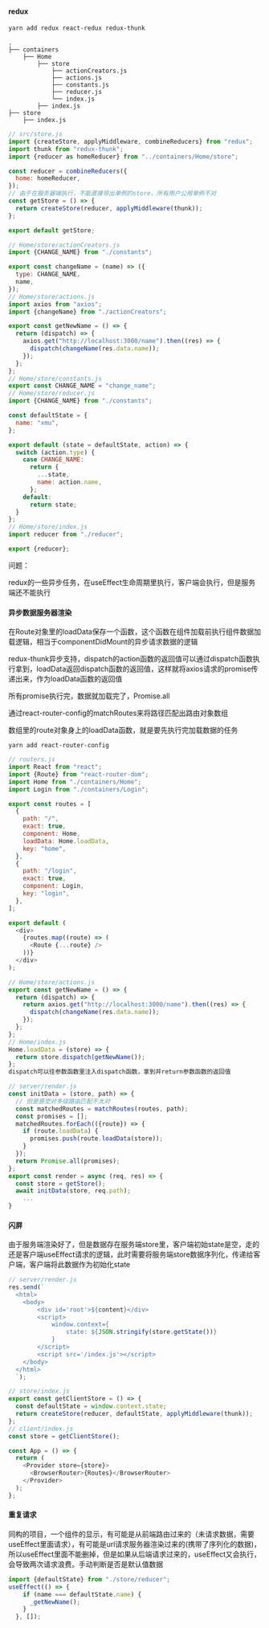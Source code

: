 #### redux

```bash
yarn add redux react-redux redux-thunk
```

```
.
├── containers
    ├── Home
        ├── store
            ├── actionCreators.js
            ├── actions.js
            ├── constants.js
            ├── reducer.js
            └── index.js
        ├── index.js
├── store      
	├── index.js
```

```js
// src/store.js
import {createStore, applyMiddleware, combineReducers} from "redux";
import thunk from "redux-thunk";
import {reducer as homeReducer} from "../containers/Home/store";

const reducer = combineReducers({
  home: homeReducer,
});
// 由于在服务器端执行，不能直接导出单例的store，所有用户公用单例不对
const getStore = () => {
  return createStore(reducer, applyMiddleware(thunk));
};

export default getStore;

```

```js
// Home/store/actionCreators.js
import {CHANGE_NAME} from "./constants";

export const changeName = (name) => ({
  type: CHANGE_NAME,
  name,
});
// Home/store/actions.js
import axios from "axios";
import {changeName} from "./actionCreators";

export const getNewName = () => {
  return (dispatch) => {
    axios.get("http://localhost:3000/name").then((res) => {
      dispatch(changeName(res.data.name));
    });
  };
};
// Home/store/constants.js
export const CHANGE_NAME = "change_name";
// Home/store/reducer.js
import {CHANGE_NAME} from "./constants";

const defaultState = {
  name: "xmu",
};

export default (state = defaultState, action) => {
  switch (action.type) {
    case CHANGE_NAME:
      return {
        ...state,
        name: action.name,
      };
    default:
      return state;
  }
};
// Home/store/index.js
import reducer from "./reducer";

export {reducer};

```





问题：

redux的一些异步任务，在useEffect生命周期里执行，客户端会执行，但是服务端还不能执行

#### 异步数据服务器渲染

在Route对象里的loadData保存一个函数，这个函数在组件加载前执行组件数据加载逻辑，相当于componentDidMount的异步请求数据的逻辑

redux-thunk异步支持，dispatch的action函数的返回值可以通过dispatch函数执行拿到，loadData返回dispatch函数的返回值，这样就将axios请求的promise传递出来，作为loadData函数的返回值

所有promise执行完，数据就加载完了，Promise.all

通过react-router-config的matchRoutes来将路径匹配出路由对象数组

数组里的route对象身上的loadData函数，就是要先执行完加载数据的任务

```
yarn add react-router-config
```

```js
// routers.js
import React from "react";
import {Route} from "react-router-dom";
import Home from "./containers/Home";
import Login from "./containers/Login";

export const routes = [
  {
    path: "/",
    exact: true,
    component: Home,
    loadData: Home.loadData,
    key: "home",
  },
  {
    path: "/login",
    exact: true,
    component: Login,
    key: "login",
  },
];

export default (
  <div>
    {routes.map((route) => (
      <Route {...route} />
    ))}
  </div>
);

```

```js
// Home/store/actions.js
export const getNewName = () => {
  return (dispatch) => {
    return axios.get("http://localhost:3000/name").then((res) => {
      dispatch(changeName(res.data.name));
    });
  };
};
// Home/index.js
Home.loadData = (store) => {
  return store.dispatch(getNewName());
};
dispatch可以往参数函数里注入dispatch函数，拿到并return参数函数的返回值
```



```js
// server/render.js
const initData = (store, path) => {
  // 但是感觉对多级路由匹配不太对
  const matchedRoutes = matchRoutes(routes, path);
  const promises = [];
  matchedRoutes.forEach(({route}) => {
    if (route.loadData) {
      promises.push(route.loadData(store));
    }
  });
  return Promise.all(promises);
};
export const render = async (req, res) => {
  const store = getStore();
  await initData(store, req.path);
    ...
}
```



#### 闪屏

由于服务端渲染好了，但是数据存在服务端store里，客户端初始state是空，走的还是客户端useEffect请求的逻辑，此时需要将服务端store数据序列化，传递给客户端，客户端将此数据作为初始化state

```js
// server/render.js
res.send(`
  <html>
    <body>
        <div id='root'>${content}</div>
        <script>
            window.context={
                state: ${JSON.stringify(store.getState())}
            }
        </script>
        <script src='/index.js'></script>
    </body>
  </html>
  `);
```

```js
// store/index.js
export const getClientStore = () => {
  const defaultState = window.context.state;
  return createStore(reducer, defaultState, applyMiddleware(thunk));
};
// client/index.js
const store = getClientStore();

const App = () => {
  return (
    <Provider store={store}>
      <BrowserRouter>{Routes}</BrowserRouter>
    </Provider>
  );
};
```



#### 重复请求

同构的项目，一个组件的显示，有可能是从前端路由过来的（未请求数据，需要useEffect里面请求），有可能是url请求服务器渲染过来的(携带了序列化的数据)，所以useEffect里面不能删掉，但是如果从后端请求过来的，useEffect又会执行，会导致两次请求浪费。手动判断是否是默认值数据

```js
import {defaultState} from "./store/reducer";
useEffect(() => {
    if (name === defaultState.name) {
      _getNewName();
    }
  }, []);
```

